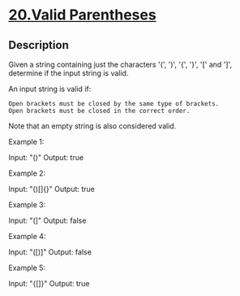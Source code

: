 # [20.Valid Parentheses](https://leetcode.com/problems/valid-parentheses/)
        
## Description
        
Given a string containing just the characters &#39;(&#39;, &#39;)&#39;, &#39;{&#39;, &#39;}&#39;, &#39;[&#39; and &#39;]&#39;, determine if the input string is valid.

An input string is valid if:


	Open brackets must be closed by the same type of brackets.
	Open brackets must be closed in the correct order.


Note that an empty string is&nbsp;also considered valid.

Example 1:


Input: &quot;()&quot;
Output: true


Example 2:


Input: &quot;()[]{}&quot;
Output: true


Example 3:


Input: &quot;(]&quot;
Output: false


Example 4:


Input: &quot;([)]&quot;
Output: false


Example 5:


Input: &quot;{[]}&quot;
Output: true


